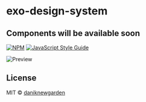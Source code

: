 # exo-design-system

## Components will be available soon

[![NPM](https://img.shields.io/npm/v/@daniknewgarden/exo-design-system.svg)](https://www.npmjs.com/package/@daniknewgarden/exo-design-system) [![JavaScript Style Guide](https://img.shields.io/badge/code_style-standard-brightgreen.svg)](https://standardjs.com)

![Preview](https://raw.githubusercontent.com/daniknewgarden/exo-ui/main/example/screenshots/exo-preview.png)

## License

MIT © [daniknewgarden](https://github.com/daniknewgarden)
